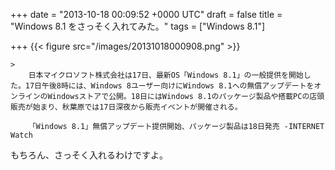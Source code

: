 
+++
date = "2013-10-18 00:09:52 +0000 UTC"
draft = false
title = "Windows 8.1 をさっそく入れてみた。"
tags = ["Windows 8.1"]

+++
{{< figure src="/images/20131018000908.png"  >}}

    >
        日本マイクロソフト株式会社は17日、最新OS「Windows 8.1」の一般提供を開始した。17日午後8時には、Windows 8ユーザー向けにWindows 8.1への無償アップデートをオンラインのWindowsストアで公開。18日にはWindows 8.1のパッケージ製品や搭載PCの店頭販売が始まり、秋葉原では17日深夜から販売イベントが開催される。

        「Windows 8.1」無償アップデート提供開始、パッケージ製品は18日発売 -INTERNET Watch
    
もちろん、さっそく入れるわけですよ。


